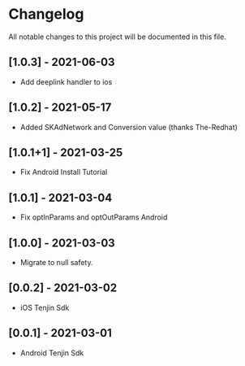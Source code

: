 # Changelog
All notable changes to this project will be documented in this file.

## [1.0.3] - 2021-06-03

* Add deeplink handler to ios

## [1.0.2] - 2021-05-17

* Added SKAdNetwork and Conversion value (thanks The-Redhat)

## [1.0.1+1] - 2021-03-25

* Fix Android Install Tutorial

## [1.0.1] - 2021-03-04

* Fix optInParams and optOutParams Android

## [1.0.0] - 2021-03-03

* Migrate to null safety.

## [0.0.2] - 2021-03-02

* iOS Tenjin Sdk

## [0.0.1] - 2021-03-01

* Android Tenjin Sdk